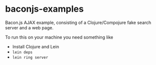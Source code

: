 baconjs-examples
================

Bacon.js AJAX example, consisting of a Clojure/Compojure fake search server and a web page.

To run this on your machine you need something like

- Install Clojure and Lein
- `lein deps`
- `lein ring server`